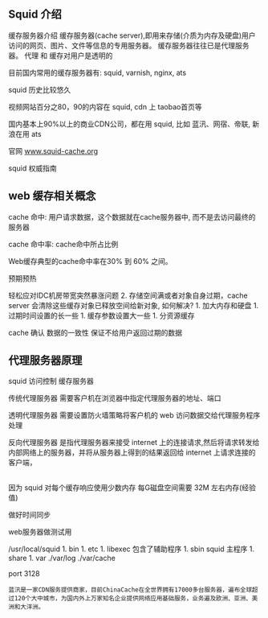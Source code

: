
## Squid 介绍

缓存服务器介绍
    缓存服务器(cache server),即用来存储(介质为内存及硬盘)用户访问的网页、图片、文件等信息的专用服务器。
    缓存服务器往往已是代理服务器。
    代理 和 缓存对用户是透明的

目前国内常用的缓存服务器有: squid, varnish, nginx, ats

squid 历史比较悠久

视频网站百分之80，90的内容在 squid, cdn 上
taobao首页等

国内基本上90%以上的商业CDN公司，都在用 squid, 比如 蓝汛、网宿、帝联, 新浪在用 ats

官网
www.squid-cache.org

squid 权威指南

## web 缓存相关概念

cache 命中: 用户请求数据，这个数据就在cache服务器中, 而不是去访问最终的服务器

cache 命中率: cache命中所占比例

Web缓存典型的cache命中率在30% 到 60% 之间。

预期预热

轻松应对IDC机房带宽突然暴涨问题
2. 存储空间满或者对象自身过期，cache server 会清除这些缓存对象已释放空间给新对象, 如何解决?
    1. 加大内存和硬盘
    1. 过期时间设置的长一些
    1. 缓存参数设置大一些
    1. 分资源缓存


cache 确认
    数据的一致性
    保证不给用户返回过期的数据

## 代理服务器原理
squid 访问控制
缓存服务器

传统代理服务器
    需要客户机在浏览器中指定代理服务器的地址、端口

透明代理服务器
    需要设置防火墙策略将客户机的 web 访问数据交给代理服务程序处理
    
反向代理服务器
    是指代理服务器来接受 internet 上的连接请求,然后将请求转发给内部网络上的服务器，并将从服务器上得到的结果返回给 internet 上请求连接的客户端，


## 
因为 squid 对每个缓存响应使用少数内存
每G磁盘空间需要 32M 左右内存(经验值)

做好时间同步

web服务器做测试用

/usr/local/squid
    1. bin
    1. etc
    1. libexec
        包含了辅助程序
    1. sbin
        squid    主程序
    1. share
    1. var
        ./var/log
        ./var/cache


port 3128





    蓝汛是一家CDN服务提供商家，目前ChinaCache在全世界拥有17000多台服务器，遍布全球超过120个大中城市，为国内外上万家知名企业提供网络应用基础服务，业务遍及欧洲、亚洲、美洲和大洋洲。

